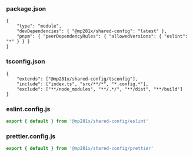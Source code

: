 ### package.json

```jsonc
{
	"type": "module",
	"devDependencies": { "@mp281x/shared-config": "latest" },
	"pnpm": { "peerDependencyRules": { "allowedVersions": { "eslint": "*" } } }
}
```

### tsconfig.json

```jsonc
{
	"extends": ["@mp281x/shared-config/tsconfig"],
	"include": ["index.ts", "src/**/*", "*.config.*"],
	"exclude": ["**/node_modules", "**/.*/", "**/dist", "**/build"]
}
```

### eslint.config.js

```js
export { default } from '@mp281x/shared-config/eslint'
```

### prettier.config.js

```js
export { default } from '@mp281x/shared-config/prettier'
```
